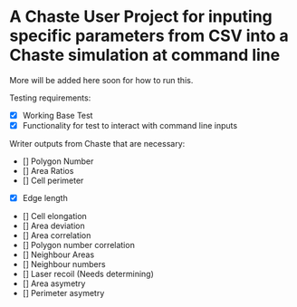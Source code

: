 # A Chaste User Project for inputing specific parameters from CSV into a Chaste simulation at command line
More will be added here soon for how to run this. 

Testing requirements:
- [x] Working Base Test
- [x] Functionality for test to interact with command line inputs
    
Writer outputs from Chaste that are necessary:
- [] Polygon Number
- [] Area Ratios
- [] Cell perimeter
- [x] Edge length
- [] Cell elongation
- [] Area deviation
- [] Area correlation
- [] Polygon number correlation
- [] Neighbour Areas
- [] Neighbour numbers
- [] Laser recoil (Needs determining)
- [] Area asymetry
- [] Perimeter asymetry
